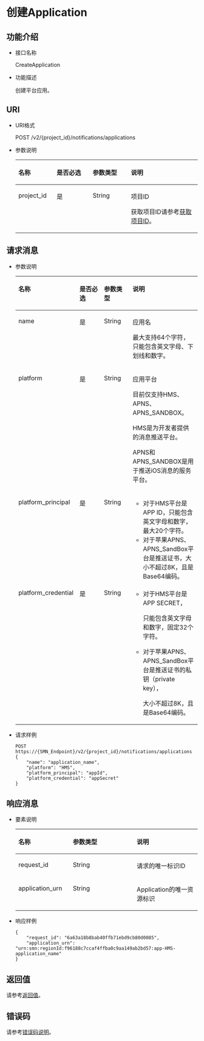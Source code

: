 # 创建Application<a name="ZH-CN_TOPIC_0118712458"></a>

## 功能介绍<a name="zh-cn_topic_0118694335_section8024025"></a>

-   接口名称

    CreateApplication

-   功能描述

    创建平台应用。


## URI<a name="zh-cn_topic_0118694335_section5107365"></a>

-   URI格式

    POST /v2/\{project\_id\}/notifications/applications

-   参数说明

    <a name="zh-cn_topic_0118694335_table29857724"></a>
    <table><thead align="left"><tr id="zh-cn_topic_0118694335_row54175106"><th class="cellrowborder" valign="top" width="20.990000000000002%" id="mcps1.1.5.1.1"><p id="zh-cn_topic_0118694335_p26107438"><a name="zh-cn_topic_0118694335_p26107438"></a><a name="zh-cn_topic_0118694335_p26107438"></a>名称</p>
    </th>
    <th class="cellrowborder" valign="top" width="19.75%" id="mcps1.1.5.1.2"><p id="zh-cn_topic_0118694335_p34327759"><a name="zh-cn_topic_0118694335_p34327759"></a><a name="zh-cn_topic_0118694335_p34327759"></a>是否必选</p>
    </th>
    <th class="cellrowborder" valign="top" width="20.990000000000002%" id="mcps1.1.5.1.3"><p id="zh-cn_topic_0118694335_p29085133"><a name="zh-cn_topic_0118694335_p29085133"></a><a name="zh-cn_topic_0118694335_p29085133"></a>参数类型</p>
    </th>
    <th class="cellrowborder" valign="top" width="38.269999999999996%" id="mcps1.1.5.1.4"><p id="zh-cn_topic_0118694335_p7085583"><a name="zh-cn_topic_0118694335_p7085583"></a><a name="zh-cn_topic_0118694335_p7085583"></a>说明</p>
    </th>
    </tr>
    </thead>
    <tbody><tr id="zh-cn_topic_0118694335_row49181313"><td class="cellrowborder" valign="top" width="20.990000000000002%" headers="mcps1.1.5.1.1 "><p id="zh-cn_topic_0118694335_p24263425"><a name="zh-cn_topic_0118694335_p24263425"></a><a name="zh-cn_topic_0118694335_p24263425"></a>project_id</p>
    </td>
    <td class="cellrowborder" valign="top" width="19.75%" headers="mcps1.1.5.1.2 "><p id="zh-cn_topic_0118694335_p19180389"><a name="zh-cn_topic_0118694335_p19180389"></a><a name="zh-cn_topic_0118694335_p19180389"></a>是</p>
    </td>
    <td class="cellrowborder" valign="top" width="20.990000000000002%" headers="mcps1.1.5.1.3 "><p id="zh-cn_topic_0118694335_p10107670"><a name="zh-cn_topic_0118694335_p10107670"></a><a name="zh-cn_topic_0118694335_p10107670"></a>String</p>
    </td>
    <td class="cellrowborder" valign="top" width="38.269999999999996%" headers="mcps1.1.5.1.4 "><p id="zh-cn_topic_0118694335_p13414907"><a name="zh-cn_topic_0118694335_p13414907"></a><a name="zh-cn_topic_0118694335_p13414907"></a>项目ID</p>
    <p id="zh-cn_topic_0118694335_p53625300"><a name="zh-cn_topic_0118694335_p53625300"></a><a name="zh-cn_topic_0118694335_p53625300"></a>获取项目ID请参考<a href="获取项目ID.md">获取项目ID</a>。</p>
    </td>
    </tr>
    </tbody>
    </table>


## 请求消息<a name="zh-cn_topic_0118694335_section45966287"></a>

-   参数说明

    <a name="zh-cn_topic_0118694335_table20182332"></a>
    <table><thead align="left"><tr id="zh-cn_topic_0118694335_row17966662"><th class="cellrowborder" valign="top" width="24.997500249975%" id="mcps1.1.5.1.1"><p id="zh-cn_topic_0118694335_p46013516"><a name="zh-cn_topic_0118694335_p46013516"></a><a name="zh-cn_topic_0118694335_p46013516"></a>名称</p>
    </th>
    <th class="cellrowborder" valign="top" width="17.648235176482352%" id="mcps1.1.5.1.2"><p id="zh-cn_topic_0118694335_p36107286"><a name="zh-cn_topic_0118694335_p36107286"></a><a name="zh-cn_topic_0118694335_p36107286"></a>是否必选</p>
    </th>
    <th class="cellrowborder" valign="top" width="17.648235176482352%" id="mcps1.1.5.1.3"><p id="zh-cn_topic_0118694335_p39009036"><a name="zh-cn_topic_0118694335_p39009036"></a><a name="zh-cn_topic_0118694335_p39009036"></a>参数类型</p>
    </th>
    <th class="cellrowborder" valign="top" width="39.70602939706029%" id="mcps1.1.5.1.4"><p id="zh-cn_topic_0118694335_p5615384"><a name="zh-cn_topic_0118694335_p5615384"></a><a name="zh-cn_topic_0118694335_p5615384"></a>说明</p>
    </th>
    </tr>
    </thead>
    <tbody><tr id="zh-cn_topic_0118694335_row66877579"><td class="cellrowborder" valign="top" width="24.997500249975%" headers="mcps1.1.5.1.1 "><p id="zh-cn_topic_0118694335_p48374852"><a name="zh-cn_topic_0118694335_p48374852"></a><a name="zh-cn_topic_0118694335_p48374852"></a>name</p>
    </td>
    <td class="cellrowborder" valign="top" width="17.648235176482352%" headers="mcps1.1.5.1.2 "><p id="zh-cn_topic_0118694335_p26048945"><a name="zh-cn_topic_0118694335_p26048945"></a><a name="zh-cn_topic_0118694335_p26048945"></a>是</p>
    </td>
    <td class="cellrowborder" valign="top" width="17.648235176482352%" headers="mcps1.1.5.1.3 "><p id="zh-cn_topic_0118694335_p29589819"><a name="zh-cn_topic_0118694335_p29589819"></a><a name="zh-cn_topic_0118694335_p29589819"></a>String</p>
    </td>
    <td class="cellrowborder" valign="top" width="39.70602939706029%" headers="mcps1.1.5.1.4 "><p id="zh-cn_topic_0118694335_p47965129"><a name="zh-cn_topic_0118694335_p47965129"></a><a name="zh-cn_topic_0118694335_p47965129"></a>应用名</p>
    <p id="p2517164045715"><a name="p2517164045715"></a><a name="p2517164045715"></a>最大支持64个字符，只能包含英文字母、下划线和数字。</p>
    </td>
    </tr>
    <tr id="zh-cn_topic_0118694335_row2861285"><td class="cellrowborder" valign="top" width="24.997500249975%" headers="mcps1.1.5.1.1 "><p id="zh-cn_topic_0118694335_p30437550"><a name="zh-cn_topic_0118694335_p30437550"></a><a name="zh-cn_topic_0118694335_p30437550"></a>platform</p>
    </td>
    <td class="cellrowborder" valign="top" width="17.648235176482352%" headers="mcps1.1.5.1.2 "><p id="zh-cn_topic_0118694335_p49522455"><a name="zh-cn_topic_0118694335_p49522455"></a><a name="zh-cn_topic_0118694335_p49522455"></a>是</p>
    </td>
    <td class="cellrowborder" valign="top" width="17.648235176482352%" headers="mcps1.1.5.1.3 "><p id="zh-cn_topic_0118694335_p51895880"><a name="zh-cn_topic_0118694335_p51895880"></a><a name="zh-cn_topic_0118694335_p51895880"></a>String</p>
    </td>
    <td class="cellrowborder" valign="top" width="39.70602939706029%" headers="mcps1.1.5.1.4 "><p id="zh-cn_topic_0118694335_p42816746"><a name="zh-cn_topic_0118694335_p42816746"></a><a name="zh-cn_topic_0118694335_p42816746"></a>应用平台</p>
    <p id="p52368466574"><a name="p52368466574"></a><a name="p52368466574"></a>目前仅支持HMS、APNS、APNS_SANDBOX。</p>
    <p id="p13766536143619"><a name="p13766536143619"></a><a name="p13766536143619"></a><span>HMS是为开发者提供的消息推送平台</span>。</p>
    <p id="p15471145103612"><a name="p15471145103612"></a><a name="p15471145103612"></a>APNS和APNS_SANDBOX<span>是用于推送iOS消息的服务平台。</span></p>
    </td>
    </tr>
    <tr id="zh-cn_topic_0118694335_row7786314"><td class="cellrowborder" valign="top" width="24.997500249975%" headers="mcps1.1.5.1.1 "><p id="zh-cn_topic_0118694335_p26711708"><a name="zh-cn_topic_0118694335_p26711708"></a><a name="zh-cn_topic_0118694335_p26711708"></a>platform_principal</p>
    </td>
    <td class="cellrowborder" valign="top" width="17.648235176482352%" headers="mcps1.1.5.1.2 "><p id="zh-cn_topic_0118694335_p16164763"><a name="zh-cn_topic_0118694335_p16164763"></a><a name="zh-cn_topic_0118694335_p16164763"></a>是</p>
    </td>
    <td class="cellrowborder" valign="top" width="17.648235176482352%" headers="mcps1.1.5.1.3 "><p id="zh-cn_topic_0118694335_p34277422"><a name="zh-cn_topic_0118694335_p34277422"></a><a name="zh-cn_topic_0118694335_p34277422"></a>String</p>
    </td>
    <td class="cellrowborder" valign="top" width="39.70602939706029%" headers="mcps1.1.5.1.4 "><a name="ul11518185512190"></a><a name="ul11518185512190"></a><ul id="ul11518185512190"><li>对于HMS平台是APP ID，只能包含英文字母和数字，最大20个字符。</li><li>对于苹果APNS、APNS_SandBox平台是推送证书，大小不超过8K，且是Base64编码。</li></ul>
    </td>
    </tr>
    <tr id="zh-cn_topic_0118694335_row44188613"><td class="cellrowborder" valign="top" width="24.997500249975%" headers="mcps1.1.5.1.1 "><p id="zh-cn_topic_0118694335_p22507915"><a name="zh-cn_topic_0118694335_p22507915"></a><a name="zh-cn_topic_0118694335_p22507915"></a>platform_credential</p>
    </td>
    <td class="cellrowborder" valign="top" width="17.648235176482352%" headers="mcps1.1.5.1.2 "><p id="zh-cn_topic_0118694335_p11201833"><a name="zh-cn_topic_0118694335_p11201833"></a><a name="zh-cn_topic_0118694335_p11201833"></a>是</p>
    </td>
    <td class="cellrowborder" valign="top" width="17.648235176482352%" headers="mcps1.1.5.1.3 "><p id="zh-cn_topic_0118694335_p34933320"><a name="zh-cn_topic_0118694335_p34933320"></a><a name="zh-cn_topic_0118694335_p34933320"></a>String</p>
    </td>
    <td class="cellrowborder" valign="top" width="39.70602939706029%" headers="mcps1.1.5.1.4 "><a name="ul1026444616231"></a><a name="ul1026444616231"></a><ul id="ul1026444616231"><li>对于HMS平台是APP SECRET，<p id="p1295075013583"><a name="p1295075013583"></a><a name="p1295075013583"></a>只能包含英文字母和数字，固定32个字符。</p>
    </li><li>对于苹果APNS、APNS_SandBox平台是推送证书的私钥（private key），<p id="p112782583583"><a name="p112782583583"></a><a name="p112782583583"></a>大小不超过8K，且是Base64编码。</p>
    </li></ul>
    </td>
    </tr>
    </tbody>
    </table>

-   请求样例

    ```
    POST https://{SMN_Endpoint}/v2/{project_id}/notifications/applications 
    {
        "name": "application_name", 
        "platform": "HMS", 
        "platform_principal": "appId", 
        "platform_credential": "appSecret"
    }
    ```


## 响应消息<a name="zh-cn_topic_0118694335_section11043400"></a>

-   要素说明

    <a name="zh-cn_topic_0118694335_table52510050"></a>
    <table><thead align="left"><tr id="zh-cn_topic_0118694335_row28870051"><th class="cellrowborder" valign="top" width="29.872987298729875%" id="mcps1.1.4.1.1"><p id="zh-cn_topic_0118694335_p56772777"><a name="zh-cn_topic_0118694335_p56772777"></a><a name="zh-cn_topic_0118694335_p56772777"></a>名称</p>
    </th>
    <th class="cellrowborder" valign="top" width="35.063506350635066%" id="mcps1.1.4.1.2"><p id="zh-cn_topic_0118694335_p35192261"><a name="zh-cn_topic_0118694335_p35192261"></a><a name="zh-cn_topic_0118694335_p35192261"></a>参数类型</p>
    </th>
    <th class="cellrowborder" valign="top" width="35.063506350635066%" id="mcps1.1.4.1.3"><p id="zh-cn_topic_0118694335_p32000860"><a name="zh-cn_topic_0118694335_p32000860"></a><a name="zh-cn_topic_0118694335_p32000860"></a>说明</p>
    </th>
    </tr>
    </thead>
    <tbody><tr id="zh-cn_topic_0118694335_row41120801"><td class="cellrowborder" valign="top" width="29.872987298729875%" headers="mcps1.1.4.1.1 "><p id="zh-cn_topic_0118694335_p42450590"><a name="zh-cn_topic_0118694335_p42450590"></a><a name="zh-cn_topic_0118694335_p42450590"></a>request_id</p>
    </td>
    <td class="cellrowborder" valign="top" width="35.063506350635066%" headers="mcps1.1.4.1.2 "><p id="zh-cn_topic_0118694335_p15945784"><a name="zh-cn_topic_0118694335_p15945784"></a><a name="zh-cn_topic_0118694335_p15945784"></a>String</p>
    </td>
    <td class="cellrowborder" valign="top" width="35.063506350635066%" headers="mcps1.1.4.1.3 "><p id="zh-cn_topic_0118694335_p16540118"><a name="zh-cn_topic_0118694335_p16540118"></a><a name="zh-cn_topic_0118694335_p16540118"></a>请求的唯一标识ID</p>
    </td>
    </tr>
    <tr id="zh-cn_topic_0118694335_row45259754"><td class="cellrowborder" valign="top" width="29.872987298729875%" headers="mcps1.1.4.1.1 "><p id="zh-cn_topic_0118694335_p42161475"><a name="zh-cn_topic_0118694335_p42161475"></a><a name="zh-cn_topic_0118694335_p42161475"></a>application_urn</p>
    </td>
    <td class="cellrowborder" valign="top" width="35.063506350635066%" headers="mcps1.1.4.1.2 "><p id="zh-cn_topic_0118694335_p59636284"><a name="zh-cn_topic_0118694335_p59636284"></a><a name="zh-cn_topic_0118694335_p59636284"></a>String</p>
    </td>
    <td class="cellrowborder" valign="top" width="35.063506350635066%" headers="mcps1.1.4.1.3 "><p id="zh-cn_topic_0118694335_p65809661"><a name="zh-cn_topic_0118694335_p65809661"></a><a name="zh-cn_topic_0118694335_p65809661"></a>Application的唯一资源标识</p>
    </td>
    </tr>
    </tbody>
    </table>

-   响应样例

    ```
    {
        "request_id": "6a63a18b8bab40ffb71ebd9cb80d0085", 
        "application_urn": "urn:smn:regionId:f96188c7ccaf4ffba0c9aa149ab2bd57:app-HMS-application_name"
    }
    ```


## 返回值<a name="section242171292113"></a>

请参考[返回值](返回值.md)。

## 错误码<a name="section73211020122511"></a>

请参考[错误码说明](错误码说明.md)。

